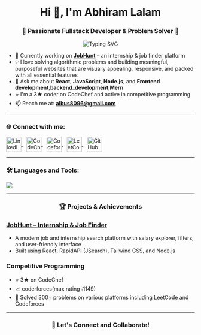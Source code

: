 <h1 align="center">Hi 👋, I'm Abhiram Lalam</h1>
<h3 align="center">🚀 Passionate Fullstack Developer & Problem Solver 🚀</h3>

<p align="center">
  <img src="https://readme-typing-svg.herokuapp.com?font=Fira+Code&size=24&pause=1000&center=true&vCenter=true&width=435&lines=Fullstack+Developer;Mern+Developer;Competitive+Programmer;Building+Purposeful+Websites" alt="Typing SVG" />
</p>

- 🔭 Currently working on [**JobHunt**](https://jobhunt1.vercel.app) – an internship & job finder platform
- 💡 I love solving algorithmic problems and building meaningful, purposeful websites that are visually appealing, responsive, and packed with all essential features
- 💬 Ask me about **React**, **JavaScript**, **Node.js**, and **Frontend development**,**backend_development**,**Mern**
- ⭐ I'm a 3★ coder on CodeChef and active in competitive programming
- 📫 Reach me at: **albus8096@gmail.com**

---

<h3 align="left">🌐 Connect with me:</h3>
<p align="left">
  <a href="https://in.linkedin.com/in/abhiraml1" target="_blank">
    <img align="center" src="https://skillicons.dev/icons?i=linkedin" alt="LinkedIn" height="40" />
  </a>
  <a href="https://www.codechef.com/users/abhiram_8096" target="_blank" style="margin-left: 10px;">
    <img align="center" src="https://cdn.codechef.com/images/cc-logo.svg" alt="CodeChef" height="40" />
  </a>
  <a href="https://codeforces.com/profile/Abhiram_1" target="_blank" style="margin-left: 10px;">
    <img align="center" src="https://raw.githubusercontent.com/rahuldkjain/github-profile-readme-generator/master/src/images/icons/Social/codeforces.svg" alt="Codeforces" height="40" />
  </a>
  <a href="https://www.leetcode.com/abhiram_8096" target="_blank" style="margin-left: 10px;">
    <img align="center" src="https://upload.wikimedia.org/wikipedia/commons/1/19/LeetCode_logo_black.png" alt="LeetCode" height="40" />
  </a>
  <a href="https://github.com/abhiram-l" target="_blank" style="margin-left: 10px;">
    <img align="center" src="https://skillicons.dev/icons?i=github" alt="GitHub" height="40" />
  </a>
</p>

---

<h3 align="left">🛠️ Languages and Tools:</h3>
<p align="left">
  <img src="https://skillicons.dev/icons?i=react,redux,tailwind,js,html,css,nodejs,express,mongodb,mysql,postgres,git,linux,python,cpp,c,postman,firebase" />
</p>

---

<h3 align="center">🏆 Projects & Achievements</h3>

### [JobHunt – Internship & Job Finder](https://jobhunt1.vercel.app)
- A modern job and internship search platform with salary explorer, filters, and user-friendly interface
- Built using React, RapidAPI (JSearch), Tailwind CSS, and Node.js

### Competitive Programming
- ⭐ 3★ on CodeChef  
- 📈 coderforces(max rating :1149)
- 🧠 Solved 300+ problems on various platforms including LeetCode and Codeforces

---

<h3 align="center">🚀 Let's Connect and Collaborate!</h3>
